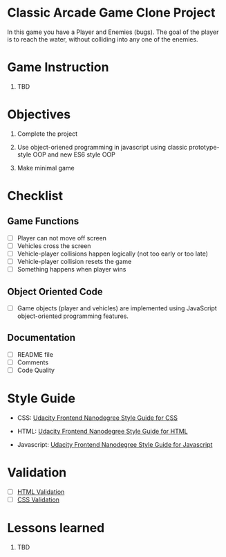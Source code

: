 # Classic Arcade Game Clone Project

In this game you have a Player and Enemies (bugs). The goal of the player is to reach the water, without colliding into any one of the enemies.

# Game Instruction

1. TBD

# Objectives

1. Complete the project

2. Use object-oriened programming in javascript using classic prototype-style OOP and new ES6 style OOP

3. Make minimal game

# Checklist

## Game Functions

- [ ] Player can not move off screen
- [ ] Vehicles cross the screen
- [ ] Vehicle-player collisions happen logically (not too early or too late)
- [ ] Vehicle-player collision resets the game
- [ ] Something happens when player wins

## Object Oriented Code

- [ ] Game objects (player and vehicles) are implemented using JavaScript object-oriented programming features.

## Documentation

- [ ] README file
- [ ] Comments
- [ ] Code Quality

# Style Guide

- CSS: [Udacity Frontend Nanodegree Style Guide for CSS](http://udacity.github.io/frontend-nanodegree-styleguide/css.html)

- HTML: [Udacity Frontend Nanodegree Style Guide for HTML](http://udacity.github.io/frontend-nanodegree-styleguide/index.html)

- Javascript: [Udacity Frontend Nanodegree Style Guide for Javascript](http://udacity.github.io/frontend-nanodegree-styleguide/javascript.html)

# Validation

- [ ] [HTML Validation](https://validator.w3.org/)
- [ ] [CSS Validation](https://jigsaw.w3.org/css-validator/#validate_by_input)

# Lessons learned

1. TBD